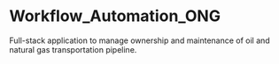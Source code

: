 # Workflow_Automation_ONG
Full-stack application to manage ownership and maintenance of oil and natural gas transportation pipeline.

